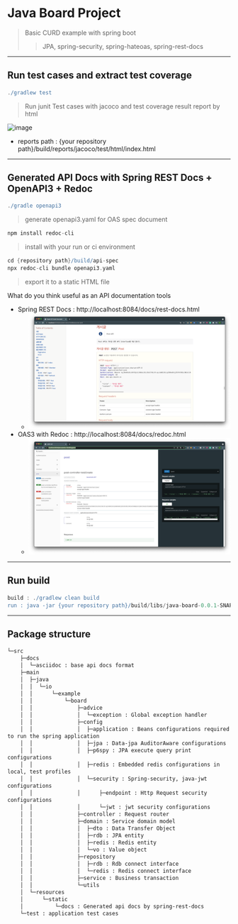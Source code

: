 Java Board Project
===
> Basic CURD example with spring boot
> > JPA, spring-security, spring-hateoas, spring-rest-docs
---

## Run test cases and extract test coverage

```gradle
./gradlew test
```

> Run junit Test cases with jacoco and test coverage result report by html

![image](https://user-images.githubusercontent.com/14158670/142552514-a6ff2ef5-a446-4a54-a20f-5ffa8697bbca.png)

- reports path : {your repository path}/build/reports/jacoco/test/html/index.html

---
## Generated API Docs with Spring REST Docs + OpenAPI3 + Redoc
```groovy
./gradle openapi3
```
> generate openapi3.yaml for OAS spec document

```groovy
npm install redoc-cli
```
> install with your run or ci environment

```groovy
cd {repository path}/build/api-spec
npx redoc-cli bundle openapi3.yaml
```
> export it to a static HTML file

What do you think useful as an API documentation tools
 - Spring REST Docs : http://localhost:8084/docs/rest-docs.html
   - ![img.png](img.png)
 - OAS3 with Redoc : http://localhost:8084/docs/redoc.html
   - ![img_1.png](img_1.png)
---

## Run build

```gradle
build : ./gradlew clean build
run : java -jar {your repository path}/build/libs/java-board-0.0.1-SNAPSHOT.jar
```

---

## Package structure

```
└─src
    ├─docs
    │  └─asciidoc : base api docs format
    ├─main
    │  ├─java
    │  │  └─io
    │  │      └─example
    │  │          └─board
    │  │              ├─advice
    │  │              │  └─exception : Global exception handler
    │  │              ├─config
    │  │              │  ├─application : Beans configurations required to run the spring application 
    │  │              │  ├─jpa : Data-jpa AuditorAware configurations
    │  │              │  ├─p6spy : JPA execute query print configurations
    │  │              │  ├─redis : Embedded redis configurations in local, test profiles
    │  │              │  └─security : Spring-security, java-jwt configurations
    │  │              │      ├─endpoint : Http Request security configurations
    │  │              │      └─jwt : jwt security configurations
    │  │              ├─controller : Request router
    │  │              ├─domain : Service domain model
    │  │              │  ├─dto : Data Transfer Object
    │  │              │  ├─rdb : JPA entity
    │  │              │  ├─redis : Redis entity
    │  │              │  └─vo : Value object
    │  │              ├─repository
    │  │              │  ├─rdb : Rdb connect interface
    │  │              │  └─redis : Redis connect interface
    │  │              ├─service : Business transaction 
    │  │              └─utils
    │  └─resources
    │      └─static
    │          └─docs : Generated api docs by spring-rest-docs
    └─test : application test cases
```